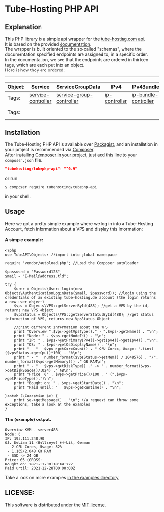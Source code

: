 # Tube-Hosting PHP API

## Explanation

This PHP library is a simple api wrapper for the [tube-hosting.com api](https://api.tube-hosting.com). <br>
It is based on the provided [documentation](https://doc.api.tube-hosting.com/#/). <br>
The wrapper is built oriented to the so-called "schemas", where the documentation specified endpoints are assigned to, in a specific order. <br> 
In the documentation, we see that the endpoints are ordered in thirteen tags, which are each put into an object.  <br>
Here is how they are ordered: 

---

| Object: | Service                                                                     | ServiceGroupData                                                                        | IPv4                                                              | IPv4Bundle                                                                      | DedicatedInstanceRequest                                                                    | VPS                                                                 | User                                                                                       | Payment                                                                     | Template                                                                     | Dedicated                                                                        |
|---------|-----------------------------------------------------------------------------|-----------------------------------------------------------------------------------------|-------------------------------------------------------------------|---------------------------------------------------------------------------------|---------------------------------------------------------------------------------------------|---------------------------------------------------------------------|--------------------------------------------------------------------------------------------|-----------------------------------------------------------------------------|------------------------------------------------------------------------------|----------------------------------------------------------------------------------|
| Tags:   | [service-controller](https://doc.api.tube-hosting.com/#/service-controller) | [service-group-controller](https://doc.api.tube-hosting.com/#/service-group-controller) | [ip-controller](https://doc.api.tube-hosting.com/#/ip-controller) | [ip-bundle-controller](https://doc.api.tube-hosting.com/#/ip-bundle-controller) | [admin-dedicated-repository](https://doc.api.tube-hosting.com/#/admin-dedicated-repository) | [vps-controller](https://doc.api.tube-hosting.com/#/vps-controller) | [authentication-controller](https://doc.api.tube-hosting.com/#/authentication-controller)  | [payment-controller](https://doc.api.tube-hosting.com/#/payment-controller) | [template-controlle](https://doc.api.tube-hosting.com/#/template-controller) | [dedicated-controller](https://doc.api.tube-hosting.com/#/dedicated-controller)  |
| Tags:   |                                                                             |                                                                                         |                                                                   |                                                                                 |                                                                                             |                                                                     | [me-controller](https://doc.api.tube-hosting.com/#/me-controller)                          | [order-controller](https://doc.api.tube-hosting.com/#/order-controller)     |                                                                              |                                                                                  |

## Installation

The Tube-Hosting PHP API is available over [Packagist](https://packegist/url), and an installation in your project is recommended via [Composer](https://getcomposer.org). <br>
After installing [Composer in your project](https://getcomposer.org/download/), just add this line to your `composer.json` file.
```json
"tubehosting/tubephp-api": "^0.9"
```
or run 
```shell
$ composer require tubehosting/tubephp-api
```
in your shell. 

## Usage

Here we got a pretty simple example where we log in into a Tube-Hosting Account, fetch information about a VPS and display this information:

#### A simple example:
```phpt
<?php
use TubeAPI\Objects; //import into global namespace

require 'vendor/autoload.php'; //Load the Composer autoloader

$password = "Password123"; 
$mail = "E-Mail@Address.tld"; 

try {
    $user = Objects\User::login(new Objects\AuthenticationLoginData($mail, $password)); //login using the credentials of an existing tube-hosting.de account (the login returns a new user object)
    $vps = Objects\VPS::getServerById(488); //get a VPS by the id, returns new VPS object
    $vpsStatus = Objects\VPS::getServerStatusById(488); //get status information of VPS, returns new VpsStatus Object

    //print different information about the VPS
    print "Overview ".$vps->getVpsType()." - ".$vps->getName() . "\n"; 
    print "Node: " . $vps->getNodeId() . "\n"; 
    print "IP: " . $vps->getPrimaryIPv4()->getIpv4()->getIpv4() ."\n"; 
    print "OS: " . $vps->getOsDisplayName() . "\n"; 
    print " - " . $vps->getCoreCount() . " CPU Cores, Usage: ".(int)($vpsStatus->getCpu()*100) . "%\n"; 
    print " - " . number_format($vpsStatus->getMem() / 1048576) . "/".  number_format($vps->getMemory()) ." GB RAM\n"; 
    print " - " . $vps->getDiskType() ." -> " . number_format($vps->getDiskSpace()/1024) ." GB\n"; 
    print "Price: €" . $vps->getPrice()/100 . " (".$vps->getPriceType().")\n"; 
    print "Bought on: " . $vps->getStartDate() . "\n";
    print "Paid until: " . $vps->getRuntime() . "\n";

}catch (\Exception $e) {
    print $e->getMessage() . "\n"; //a request can throw some exceptions, take a look at the examples 
}
```

#### The (example) output:

```
Overview KVM - server488
Node: 6
IP: 193.111.248.90
OS: Debian 11 (Bullseye) 64-bit, German
 - 2 CPU Cores, Usage: 32%
 - 1,165/2,048 GB RAM
 - SSD -> 24 GB
Price: €5 (GROSS)
Bought on: 2021-11-30T10:09:22Z
Paid until: 2021-12-28T00:00:00Z
```

Take a look on more examples [in the examples directory](Examples/)

## LICENSE: 
This software is distributed under the [MIT license](https://github.com/TubeHosting/TubePHP-API/blob/main/LICENSE).